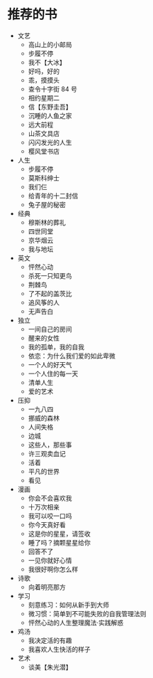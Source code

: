 # 推荐的书

- 文艺
  - 高山上的小邮局
  - 步履不停
  - 我不【大冰】
  - 好吗，好的
  - 乖，摸摸头
  - 查令十字街 84 号
  - 相约星期二
  - 信【东野圭吾】
  - 沉睡的人鱼之家
  - 远大前程
  - 山茶文具店
  - 闪闪发光的人生
  - 樱风堂书店
- 人生
  - 步履不停
  - 莫斯科绅士
  - 我们仨
  - 给青年的十二封信
  - 兔子屋的秘密
- 经典
  - 穆斯林的葬礼
  - 四世同堂
  - 京华烟云
  - 我与地坛
- 英文
  - 怦然心动
  - 杀死一只知更鸟
  - 荆棘鸟
  - 了不起的盖茨比
  - 追风筝的人
  - 无声告白
- 独立
  - 一间自己的房间
  - 醒来的女性
  - 我的孤单，我的自我
  - 依恋：为什么我们爱的如此卑微
  - 一个人的好天气
  - 一个人住的每一天
  - 清单人生
  - 爱的艺术
- 压抑
  - 一九八四
  - 挪威的森林
  - 人间失格
  - 边城
  - 这些人，那些事
  - 许三观卖血记
  - 活着
  - 平凡的世界
  - 看见
- 漫画
  - 你会不会喜欢我
  - 十万次相亲
  - 我可以咬一口吗
  - 你今天真好看
  - 这是你的星星，请签收
  - 睡了吗？摘颗星星给你
  - 回答不了
  - 一见你就好心情
  - 我很好啊你怎么样
- 诗歌
  - 向着明亮那方
- 学习
  - 刻意练习：如何从新手到大师
  - 微习惯：简单到不可能失败的自我管理法则
  - 怦然心动的人生整理魔法·实践解惑
- 鸡汤
  - 我决定活的有趣
  - 我喜欢人生快活的样子
- 艺术
  - 谈美【朱光潜】
